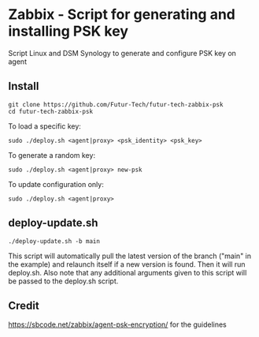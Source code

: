 # Zabbix - Script for generating and installing PSK key
Script Linux and DSM Synology to generate and configure PSK key on agent

## Install

    git clone https://github.com/Futur-Tech/futur-tech-zabbix-psk
    cd futur-tech-zabbix-psk

To load a specific key:
    
    sudo ./deploy.sh <agent|proxy> <psk_identity> <psk_key>

To generate a random key: 
    
    sudo ./deploy.sh <agent|proxy> new-psk
    
To update configuration only:
    
    sudo ./deploy.sh <agent|proxy>

## deploy-update.sh
  
    ./deploy-update.sh -b main
    
This script will automatically pull the latest version of the branch ("main" in the example) and relaunch itself if a new version is found. Then it will run deploy.sh. Also note that any additional arguments given to this script will be passed to the deploy.sh script.

## Credit

https://sbcode.net/zabbix/agent-psk-encryption/ for the guidelines
